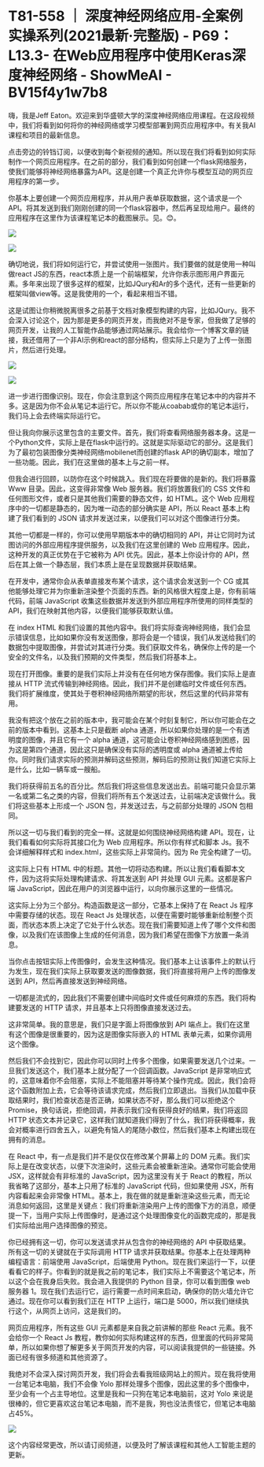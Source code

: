 # T81-558 ｜ 深度神经网络应用-全案例实操系列(2021最新·完整版) - P69：L13.3- 在Web应用程序中使用Keras深度神经网络 - ShowMeAI - BV15f4y1w7b8

嗨，我是Jeff Eaton。欢迎来到华盛顿大学的深度神经网络应用课程。在这段视频中，我们将看到如何将你的神经网络或学习模型部署到网页应用程序中。有关我AI课程和项目的最新信息。

点击旁边的铃铛订阅，以便收到每个新视频的通知。所以现在我们将看到如何实际制作一个网页应用程序。在之前的部分，我们看到如何创建一个flask网络服务，使我们能够将神经网络暴露为API。这是创建一个真正允许你与模型互动的网页应用程序的第一步。

你基本上要创建一个网页应用程序，并从用户表单获取数据，这个请求是一个API。将其发送到我们刚刚创建的同一个flask容器中，然后再呈现给用户。最终的应用程序在这里作为该课程笔记本的截图展示。见。😊。

![](img/ef8332e81297ad8845f76f619b5acd27_1.png)

![](img/ef8332e81297ad8845f76f619b5acd27_2.png)

确切地说，我们将如何运行它，并尝试使用一张图片。我们要做的就是使用一种叫做react JS的东西，react本质上是一个前端框架，允许你表示图形用户界面元素。多年来出现了很多这样的框架，比如JQury和Ar的多个迭代，还有一些更新的框架叫做view等。这是我使用的一个，看起来相当不错。

这是试图让你稍微脱离很多之前基于文档对象模型构建的内容，比如JQury。我不会深入讨论这个，因为那是更多的网页开发，而我绝对不是专家，但我做了足够的网页开发，让我的人工智能作品能够通过网站展示。我会给你一个博客文章的链接，我还借用了一个非AI示例和react的部分结构，但实际上只是为了上传一张图片，然后进行处理。

![](img/ef8332e81297ad8845f76f619b5acd27_4.png)

![](img/ef8332e81297ad8845f76f619b5acd27_5.png)

进一步进行图像识别。现在，你会注意到这个网页应用程序在笔记本中的内容并不多。这是因为你不会从笔记本运行它。所以你不能从coabab或你的笔记本运行，我们马上会去终端实际运行它。

但让我向你展示这里包含的主要文件。首先，我们将查看网络服务器本身。这是一个Python文件，实际上是在flask中运行的。这就是实际驱动它的部分。这是我们为了最初包装图像分类神经网络mobilenet而创建的flask API的确切副本，增加了一些功能。因此，我们在这里做的基本上与之前一样。

但我会进行回顾，以防你在这个时候跳入。我们现在将要做的是新的。我们将暴露 Www 目录。因此，这变得非常像 Web 服务器。我们将放置我们的 CSS 文件和任何图形文件，或者只是其他我们需要的静态文件，如 HTML。这个 Web 应用程序中的一切都是静态的，因为唯一动态的部分确实是 API，所以 React 基本上构建了我们看到的 JSON 请求并发送过来，以便我们可以对这个图像进行分类。

其他一切都是一样的，你可以使用早期版本中的确切相同的 API，并让它同时为试图访问的外部应用程序提供服务，以及我们在这里创建的 Web 应用程序。因此，这种开发的真正优势在于它被称为 API 优先。因此，基本上你设计你的 API，然后在其上做一个静态层，我们本质上是在呈现数据并获取结果。

在开发中，通常你会从表单直接发布某个请求，这个请求会发送到一个 CG 或其他能够处理它并为你重新渲染整个页面的东西。新的风格很大程度上是，你有前端代码，前端 JavaScript 收集这些数据并发送到外部应用程序所使用的同样类型的 API，我们在映射其他内容，以便我们能够获取默认值。

在 index HTML 和我们设置的其他内容中。我们将实际查询神经网络，我们会显示错误信息，比如如果你没有发送图像，那将会是一个错误，我们从发送给我们的数据包中提取图像，并尝试对其进行分类。我们获取文件名，确保你上传的是一个安全的文件名，以及我们预期的文件类型，然后我们将基本上。

现在打开图像。重要的是我们实际上并没有在任何地方保存图像。我们实际上是直接从 HTTP 流式传输到神经网络。因此，我们并不是创建临时文件或任何东西。我们将扩展维度，使其处于卷积神经网络所期望的形状，然后这里的代码非常有用。

我没有把这个放在之前的版本中，我可能会在某个时刻复制它，所以你可能会在之前的版本中看到。这基本上只是截断 alpha 通道，所以如果你处理的是一个有透明度的图像，并且它有一个 alpha 通道，这可能会让卷积神经网络感到困惑，因为这是第四个通道，因此这只是确保没有实际的透明度或 alpha 通道被上传给你。同时我们请求实际的预测并解码这些预测，解码后的预测让我们知道它实际上是什么，比如一辆车或一艘船。

我们将获得前五名的百分比。然后我们将这些信息发送出去。前端可能只会显示第一名或第二名之类的内容，但我们将所有五个发送过去，让前端决定该做什么。我们将这些基本上形成一个 JSON 包，并发送过去，与之前部分处理的 JSON 包相同。

所以这一切与我们看到的完全一样。这就是如何围绕神经网络构建 API。现在，让我们看看如何实际将其接口化为 Web 应用程序。所以你有样式和脚本 Js。我不会详细解释样式和 index.html，这些实际上非常简约。因为 Re 完全构建了一切。

这实际上只有 HTML 中的标题。其他一切将动态构建。所以让我们看看脚本文件，因为这将实际处理构建请求、将其发送到 API 并处理 GUI 元素。这都是客户端 JavaScript，因此在用户的浏览器中运行，以向你展示这里的一些情况。

这实际上分为三个部分。构造函数是这一部分，它基本上保持了在 React Js 程序中需要存储的状态。现在 React Js 处理状态，以便在需要时能够重新绘制整个页面，而状态本质上决定了它处于什么状态。现在我们需要知道上传了哪个文件和图像，以及我们在该图像上生成的任何消息，因为我们希望在图像下方放置一条消息。

当你点击按钮实际上传图像时，会发生这种情况。我们基本上让该事件上的默认行为发生，现在我们实际上获取要发送的图像数据，我们将直接将用户上传的图像发送到 API，然后再直接发送到神经网络。

一切都是流式的，因此我们不需要创建中间临时文件或任何麻烦的东西。我们将构建要发送的 HTTP 请求，并且基本上只将图像直接发送过去。

这非常简单。我的意思是，我们只是字面上将图像放到 API 端点上。我们在这里有这个图像是很重要的，因为这是图像实际嵌入的 HTML 表单元素，如果你调用这个图像。

然后我们不会找到它，因此你可以同时上传多个图像，如果需要发送几个过来。一旦我们发送这个，我们基本上就分配了一个回调函数。JavaScript 是非常响应式的，这意味着你不会阻塞，实际上不能阻塞并等待某个操作完成。因此，我们会将这个函数附加上去，它会等待该请求完成，然后我们立即退出。当我们从加载中获取结果时，我们检查状态是否正确，如果状态不好，那么我们可以拒绝这个 Promise，换句话说，拒绝回调，并表示我们没有获得良好的结果，我们将返回 HTTP 状态文本并记录它，这样我们就知道我们得到了什么，我们将获得概率，我会对概率进行四舍五入，以避免有恼人的尾随小数位，然后我们基本上构建出现在拥有的消息。

在 React 中，有一点是我们并不是仅仅在修改某个屏幕上的 DOM 元素。我们实际上是在改变状态，以便下次渲染时，这些元素会被重新渲染。通常你可能会使用 JSX，这样就会有非标准的 JavaScript，因为这里没有关于 React 的教程，所以我省略了这部分，基本上只用了标准的 JavaScript 代码，但如果使用 JSX，所有内容看起来会非常像 HTML。基本上，我在做的就是重新渲染这些元素，而无论消息如何返回，这里是关键点：我们将重新渲染用户上传的图像下方的消息，顺便提一下，当用户实际上传图像时，是通过这个处理图像变化的函数完成的，那是我们实际给出用户选择图像的预览。

你已经拥有这一切，你可以发送请求并从包含你的神经网络的 API 中获取结果。所有这一切的关键就在于实际调用 HTTP 请求并获取结果。你基本上在处理两种编程语言：前端使用 JavaScript，后端使用 Python。现在我们来运行一下，以便看看它的样子。你看到的就是我之前的笔记本，我们实际上不需要这个笔记本，所以这个会在我身后失败。我会进入我提供的 Python 目录，你可以看到图像 web 服务器 1。现在我们去运行它，运行需要一点时间来启动，确保你的防火墙允许它通过。现在你可以看到我们正在 HTTP 上运行，端口是 5000，所以我们继续执行这个，从网页上访问，这是我们的。

网页应用程序，所有这些 GUI 元素都是来自我之前讲解的那些 React 元素。我不会给你一个 React Js 教程，教你如何实际构建这样的东西，但里面的代码非常简单，所以如果你想了解更多关于网页开发的内容，可以阅读我提供的一些链接。外面已经有很多频道和其他资源了。

我绝对不会深入探讨网页开发，我们将会去看我班级网站上的照片。现在我将使用一台笔记本电脑，我们不会像 Yolo 那样处理多个图像，因此这里的多个图像中，至少会有一个占主导地位。这里是我和一只狗在笔记本电脑前，这对 Yolo 来说是很棒的，但它更喜欢这台笔记本电脑，而不是我，狗也没法责怪它，但笔记本电脑占45%。

![](img/ef8332e81297ad8845f76f619b5acd27_7.png)

这个内容经常更改，所以请订阅频道，以便及时了解该课程和其他人工智能主题的更新。
